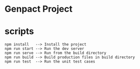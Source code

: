 # Genpact Project

# scripts
    npm install   --> Install the project
    npm run start --> Run the dev server
    npm run serve --> Run from the build directory
    npm run build --> Build production files in build directory
    npm run test  --> Run the unit test cases

